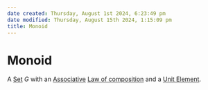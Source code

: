 ```yaml
---  
date created: Thursday, August 1st 2024, 6:23:49 pm  
date modified: Thursday, August 15th 2024, 1:15:09 pm  
title: Monoid  
---  
```

# Monoid  
A [Set](../Sets/Set.md) $G$ with an [Associative](../Associativity.md) [Law of composition](../Law%2520of%2520composition.md) and a [Unit Element](../Unit%2520Element.md).  
